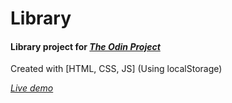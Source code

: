# Library 
#### Library project for *[The Odin Project](https://www.theodinproject.com/)*
Created with [HTML, CSS, JS] (Using localStorage)

*[Live demo](https://xdsolrac.github.io/library/)* 
